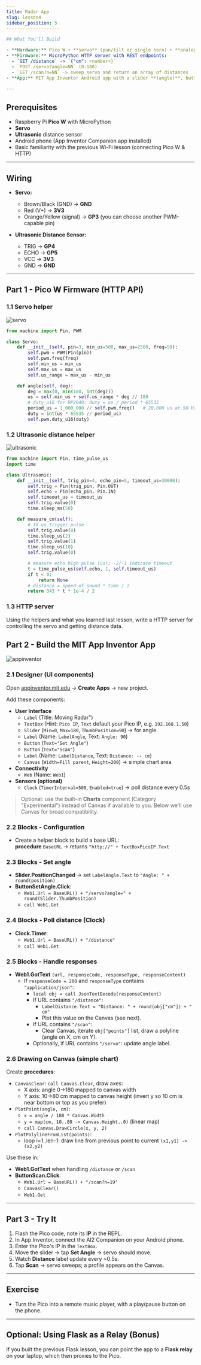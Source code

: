 ```yaml
---
title: Radar App
slug: lesson4
sidebar_position: 5
--------------------

## What You'll Build

- **Hardware:** Pico W + **servo** (pan/tilt or single horn) + **analog IR distance sensor**  
- **Firmware:** MicroPython HTTP server with REST endpoints:
  - `GET /distance` -> `{"cm": <number>}`
  - `POST /servo?angle=NN` (0-180)
  - `GET /scan?n=NN` -> sweep servo and return an array of distances
- **App:** MIT App Inventor Android app with a slider **(angle)**, button **(scan)**, and live **distance** readout + simple chart.

---
```


## Prerequisites

- Raspberry Pi **Pico W** with MicroPython
- **Servo**
- **Ultrasonic** distance sensor
- Android phone (App Inventor Companion app installed)  
- Basic familiarity with the previous Wi-Fi lesson (connecting Pico W & HTTP)

---

## Wiring

- **Servo:**
  - Brown/Black (GND) -> **GND**
  - Red (V+) -> **3V3**
  - Orange/Yellow (signal) -> **GP3** (you can choose another PWM-capable pin)

- **Ultrasonic Distance Sensor:**
  - TRIG -> **GP4**
  - ECHO -> **GP5**
  - VCC -> **3V3**
  - GND -> **GND**

---

## Part 1 - Pico W Firmware (HTTP API)

### 1.1 Servo helper

![servo](/img/iot/servo.png)

```python
from machine import Pin, PWM

class Servo:
    def __init__(self, pin=3, min_us=500, max_us=2500, freq=50):
        self.pwm = PWM(Pin(pin))
        self.pwm.freq(freq)
        self.min_us = min_us
        self.max_us = max_us
        self.us_range = max_us - min_us

    def angle(self, deg):
        deg = max(0, min(180, int(deg)))
        us = self.min_us + self.us_range * deg // 180
        # duty_u16 for RP2040: duty = us / period * 65535
        period_us = 1_000_000 // self.pwm.freq()   # 20,000 us at 50 Hz
        duty = int(us * 65535 // period_us)
        self.pwm.duty_u16(duty)
```

### 1.2 Ultrasonic distance helper

![ultrasonic](/img/iot/ultrasonic.webp)

```python
from machine import Pin, time_pulse_us
import time

class Ultrasonic:
    def __init__(self, trig_pin=4, echo_pin=5, timeout_us=30000):
        self.trig = Pin(trig_pin, Pin.OUT)
        self.echo = Pin(echo_pin, Pin.IN)
        self.timeout_us = timeout_us
        self.trig.value(0)
        time.sleep_ms(50)

    def measure_cm(self):
        # 10 us trigger pulse
        self.trig.value(0)
        time.sleep_us(2)
        self.trig.value(1)
        time.sleep_us(10)
        self.trig.value(0)

        # measure echo high pulse (us); -2/-1 indicate timeout
        t = time_pulse_us(self.echo, 1, self.timeout_us)
        if t < 0:
            return None
        # distance = speed of sound * time / 2
        return 343 * t * 1e-4 / 2
```

### 1.3 HTTP server

Using the helpers and what you learned last lesson, write a HTTP server for controlling the servo and getting distance data.

## Part 2 - Build the MIT App Inventor App

![appinventor](/img/iot/appinventor.png)

### 2.1 Designer (UI components)

Open [appinventor.mit.edu](https://appinventor.mit.edu) -> **Create Apps** -> new project.

Add these components:

- **User Interface**
  - `Label` (Title: Moving Radar")
  - `TextBox` (Hint: `Pico IP`, `Text` default your Pico IP, e.g. `192.168.1.50`)
  - `Slider` (`Min=0`, `Max=180`, `ThumbPosition=90`) -> for angle
  - `Label` (Name: `LabelAngle`, Text: `Angle: 90`)
  - `Button` (`Text="Set Angle"`)
  - `Button` (`Text="Scan"`)
  - `Label` (Name: `LabelDistance`, Text: `Distance: -- cm`)
  - `Canvas` (`Width=Fill parent`, `Height=200`) -> simple chart area
- **Connectivity**
  - `Web` (Name: `Web1`)
- **Sensors (optional)**
  - `Clock` (`TimerInterval=500`, `Enabled=true`) -> poll distance every 0.5s

> Optional: use the built-in **Charts** component (Category "Experimental") instead of Canvas if available to you. Below we'll use Canvas for broad compatibility.

### 2.2 Blocks - Configuration

- Create a helper block to build a base URL:  
  **procedure** `BaseURL` -> returns `"http://" + TextBoxPicoIP.Text`

### 2.3 Blocks - Set angle

- **Slider.PositionChanged** -> set `LabelAngle.Text` to `"Angle: " + round(position)`  
- **ButtonSetAngle.Click**:
  - `Web1.Url = BaseURL() + "/servo?angle=" + round(Slider.ThumbPosition)`
  - `call Web1.Get`

### 2.4 Blocks - Poll distance (Clock)

- **Clock.Timer**:
  - `Web1.Url = BaseURL() + "/distance"`
  - `call Web1.Get`

### 2.5 Blocks - Handle responses

- **Web1.GotText** `(url, responseCode, responseType, responseContent)`
  - If `responseCode = 200` and `responseType` contains `"application/json"`:
    - `local obj = call JsonTextDecode(responseContent)`
    - If URL contains `"/distance"`:
      - `LabelDistance.Text = "Distance: " + round(obj["cm"]) + " cm"`
      - Plot this value on the Canvas (see next).
    - If URL contains `"/scan"`:
      - Clear Canvas, iterate `obj["points"]` list, draw a polyline (angle on X, cm on Y).
    - Optionally, if URL contains `"/servo"`: update angle label.

### 2.6 Drawing on Canvas (simple chart)

Create **procedures**:

- `CanvasClear`: `call Canvas.Clear`, draw axes:
  - X axis: angle 0->180 mapped to canvas width
  - Y axis: 10->80 cm mapped to canvas height (invert y so 10 cm is near bottom or top as you prefer)
- `PlotPoint(angle, cm)`:
  - `x = angle / 180 * Canvas.Width`
  - `y = map(cm, 10..80 -> Canvas.Height..0)` (linear map)
  - `call Canvas.DrawCircle(x, y, 2)`
- `PlotPolylineFromList(points)`:
  - loop i=1..len-1: draw line from previous point to current `(x1,y1) -> (x2,y2)`

Use these in:
- **Web1.GotText** when handling `/distance` or `/scan`
- **ButtonScan.Click**:
  - `Web1.Url = BaseURL() + "/scan?n=19"`
  - `CanvasClear()`
  - `Web1.Get`

---

## Part 3 - Try It

1. Flash the Pico code, note its **IP** in the REPL.
2. In App Inventor, connect the AI2 Companion on your Android phone.
3. Enter the Pico's IP in the `TextBox`.
4. Move the slider -> tap **Set Angle** -> servo should move.
5. Watch **Distance** label update every ~0.5s.
6. Tap **Scan** -> servo sweeps; a profile appears on the Canvas.

---

## Exercise

* Turn the Pico into a remote music player, with a play/pause button on the phone.

---

## Optional: Using Flask as a Relay (Bonus)

If you built the previous Flask lesson, you can point the app to a **Flask relay** on your laptop, which then proxies to the Pico.
